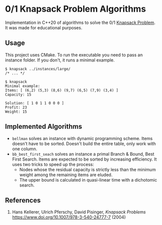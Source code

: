 # 0/1 Knapsack Problem Algorithms

Implementation in C++20 of algorithms to solve the 0/1 [Knapsack Problem](https://www.wikiwand.com/en/Knapsack_problem). It was made for educational purposes.

## Usage

This project uses CMake. To run the executable you need to pass an instance folder. If you don't, it runs a minimal example.

```
$ knapsack ../instances/large/
/* ... */

$ knapsack
Minimal example:
Items: [ (6,2) (5,3) (8,6) (9,7) (6,5) (7,9) (3,4) ] 
Capacity: 15

Solution: [ 1 0 1 1 0 0 0 ]
Profit: 23
Weight: 15
```

## Implemented Algorithms

* `bellman` solves an instance with dynamic programming scheme. Items doesn't have to be sorted. Doesn't build the entire table, only work with one column.
* `bb_best_first_seach` solves an instance a primal Branch & Bound, Best First Search. Items are expected to be sorted by increasing efficiency. It uses two tricks to speed up the process:
  * Nodes whose the residual capacity is strictly less than the minimum weight among the remaining items are eluded.
  * The upper bound is calculated in quasi-linear time with a dichotomic search.

## References

1. Hans Kellerer, Ulrich Pferschy, David Pisinger, *Knapsack Problems* https://www.doi.org/10.1007/978-3-540-24777-7 (2004)